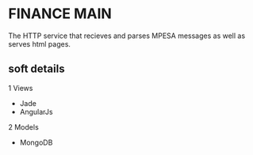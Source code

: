 # FINANCE MAIN

The HTTP service that recieves and parses MPESA messages as well as serves html pages.

## soft details

1 Views
 - Jade
 - AngularJs

2 Models
 - MongoDB
